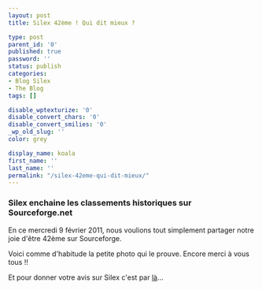 ```yaml
---
layout: post
title: Silex 42ème ! Qui dit mieux ?

type: post
parent_id: '0'
published: true
password: ''
status: publish
categories:
- Blog Silex
- The Blog
tags: []

disable_wptexturize: '0'
disable_convert_chars: '0'
disable_convert_smilies: '0'
_wp_old_slug: ''
color: grey

display_name: koala
first_name: ''
last_name: ''
permalink: "/silex-42eme-qui-dit-mieux/"
---
```


### Silex enchaine les classements historiques sur Sourceforge.net

En ce mercredi 9 février 2011, nous voulions tout simplement partager notre joie d'être 42ème sur Sourceforge.

Voici comme d'habitude la petite photo qui le prouve. Encore merci à vous tous !!



Et pour donner votre avis sur Silex c'est par [là](http://sourceforge.net/projects/silex/)...